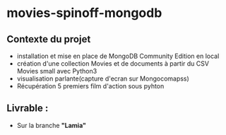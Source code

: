 # movies-spinoff-mongodb
## Contexte du projet

- installation et mise en place de MongoDB Community Edition en local
- création d'une collection Movies et de documents à partir du CSV Movies small avec Python3
- visualisation parlante(capture d'ecran sur Mongocomapss)
- Récupération 5 premiers film d'action sous pyhton

## Livrable :
- Sur la branche **"Lamia"**